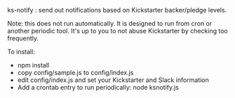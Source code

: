 ks-notify : send out notifications based on Kickstarter backer/pledge levels.

Note: this does not run automatically. It is designed to run from cron or another periodic tool. It's up to you to not abuse Kickstarter by checking too frequently.

To install:

* npm install
* copy config/sample.js to config/index.js
* edit config/index.js and set your Kickstarter and Slack information
* Add a crontab entry to run periodically: node ksnotify.js

